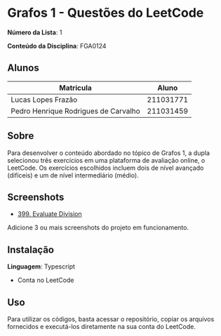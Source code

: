 # Grafos 1 - Questões do LeetCode

**Número da Lista**: 1<br>

**Conteúdo da Disciplina**: FGA0124<br>

## Alunos

| Matricula                            | Aluno     |
| ------------------------------------ | --------- |
| Lucas Lopes Frazão                   | 211031771 |
| Pedro Henrique Rodrigues de Carvalho | 211031459 |

## Sobre

Para desenvolver o conteúdo abordado no tópico de Grafos 1, a dupla selecionou três exercícios em uma plataforma de avaliação online, o LeetCode. Os exercícios escolhidos incluem dois de nível avançado (difíceis) e um de nível intermediário (médio).

## Screenshots

- [399. Evaluate Division](https://leetcode.com/problems/evaluate-division/description/)

Adicione 3 ou mais screenshots do projeto em funcionamento.

## Instalação

**Linguagem**: Typescript<br>

- Conta no LeetCode

## Uso

Para utilizar os códigos, basta acessar o repositório, copiar os arquivos fornecidos e executá-los diretamente na sua conta do LeetCode.

